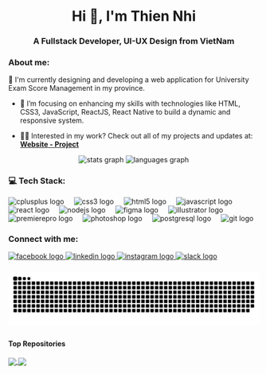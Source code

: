 <h1 align="center">Hi 👋, I'm Thien Nhi</h1>
<h3 align="center">A Fullstack Developer, UI-UX Design from VietNam</h3>

<h3>About me: </h3>
🔭 I'm currently designing and developing a web application for University Exam Score Management in my province.

- 🌱 I’m focusing on enhancing my skills with technologies like HTML, CSS3, JavaScript, ReactJS, React Native to build a dynamic and responsive system.

- 👨‍💻 Interested in my work? Check out all of my projects and updates at: [**Website - Project**](https://github.com/2itsnhyyy/Website-Project.git)

<div align="center">
  <img src="https://github-readme-stats.vercel.app/api?username=2itsnhyyy&hide_title=false&hide_rank=false&show_icons=true&include_all_commits=true&count_private=true&disable_animations=false&theme=dracula&locale=en&hide_border=false&order=1" height="150" alt="stats graph"  />
  <img src="https://github-readme-stats.vercel.app/api/top-langs?username=2itsnhyyy&locale=en&hide_title=false&layout=compact&card_width=320&langs_count=5&theme=dracula&hide_border=false&order=2" height="150" alt="languages graph"  />
</div>

###
<h3>💻 Tech Stack:</h3>
<div align="left">
  <img src="https://cdn.jsdelivr.net/gh/devicons/devicon/icons/cplusplus/cplusplus-original.svg" height="40" alt="cplusplus logo"  />
  <img width="12" />
  <img src="https://cdn.jsdelivr.net/gh/devicons/devicon/icons/css3/css3-original.svg" height="40" alt="css3 logo"  />
  <img width="12" />
  <img src="https://cdn.jsdelivr.net/gh/devicons/devicon/icons/html5/html5-original.svg" height="40" alt="html5 logo"  />
  <img width="12" />
  <img src="https://cdn.jsdelivr.net/gh/devicons/devicon/icons/javascript/javascript-original.svg" height="40" alt="javascript logo"  />
  <img width="12" />
  <img src="https://cdn.jsdelivr.net/gh/devicons/devicon/icons/react/react-original.svg" height="40" alt="react logo"  />
  <img width="12" />
  <img src="https://cdn.jsdelivr.net/gh/devicons/devicon/icons/nodejs/nodejs-original.svg" height="40" alt="nodejs logo"  />
  <img width="12" />
  <img src="https://cdn.jsdelivr.net/gh/devicons/devicon/icons/figma/figma-original.svg" height="40" alt="figma logo"  />
  <img width="12" />
  <img src="https://cdn.jsdelivr.net/gh/devicons/devicon/icons/illustrator/illustrator-plain.svg" height="40" alt="illustrator logo"  />
  <img width="12" />
  <img src="https://cdn.jsdelivr.net/gh/devicons/devicon/icons/premierepro/premierepro-plain.svg" height="40" alt="premierepro logo"  />
  <img width="12" />
  <img src="https://cdn.jsdelivr.net/gh/devicons/devicon/icons/photoshop/photoshop-plain.svg" height="40" alt="photoshop logo"  />
  <img width="12" />
  <img src="https://cdn.jsdelivr.net/gh/devicons/devicon/icons/postgresql/postgresql-original.svg" height="40" alt="postgresql logo"  />
  <img width="12" />
  <img src="https://cdn.jsdelivr.net/gh/devicons/devicon/icons/git/git-original.svg" height="40" alt="git logo"  />
</div>

###
<h3>Connect with me:</h3>
<div align="left">
  <a href="https://web.facebook.com/itsnhyyy/" target="_blank">
    <img src="https://raw.githubusercontent.com/maurodesouza/profile-readme-generator/master/src/assets/icons/social/facebook/default.svg" width="52" height="40" alt="facebook logo"  />
  </a>
  <a href="https://www.linkedin.com/in/nhi-l%C3%AA-thi%E1%BB%87n-9aa843332/" target="_blank">
    <img src="https://raw.githubusercontent.com/maurodesouza/profile-readme-generator/master/src/assets/icons/social/linkedin/default.svg" width="52" height="40" alt="linkedin logo"  />
  </a>
  <a href="https://www.instagram.com/itsnhyyy" target="_blank">
    <img src="https://raw.githubusercontent.com/maurodesouza/profile-readme-generator/master/src/assets/icons/social/instagram/default.svg" width="52" height="40" alt="instagram logo"  />
  </a>
  <a href="https://sun-xseeds.slack.com/team/U044LTUETC6" target="_blank">
    <img src="https://raw.githubusercontent.com/maurodesouza/profile-readme-generator/master/src/assets/icons/social/slack/default.svg" width="52" height="40" alt="slack logo"  />
  </a>
</div>

###

<img src="https://raw.githubusercontent.com/2itsnhyyy/2itsnhyyy/output/snake.svg" alt="Snake animation" />

###
#### Top Repositories
<a href="https://github.com/2itsnhyyy/Website-Project.git">
  <img align="center" src="https://github-readme-stats.vercel.app/api/pin/?username=2itsnhyyy&repo=github-readme-stats&theme=buefy" />
</a>

<a href="https://github.com/2itsnhyyy/Website-Project.git">
  <img align="center" src="https://github-readme-stats.vercel.app/api/pin/?username=2itsnhyyyy&repo=anuraghazra.github.io&theme=buefy" />
</a>
